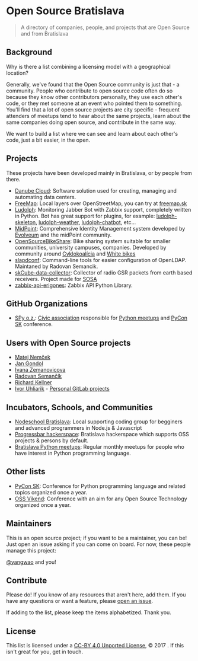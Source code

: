 # Open Source Bratislava

> A directory of companies, people, and projects that are Open Source and from Bratislava

## Background

Why is there a list combining a licensing model with a geographical location?

Generally, we've found that the Open Source community is just that - a community. People who contribute to open source code often do so because they know other contributors personally, they use each other's code, or they met someone at an event who pointed them to something. You'll find that a lot of open source projects are city specific - frequent attenders of meetups tend to hear about the same projects, learn about the same companies doing open source, and contribute in the same way.

We want to build a list where we can see and learn about each other's code, just a bit easier, in the open.

## Projects

These projects have been developed mainly in Bratislava, or by people from there.

* [Danube Cloud](https://danubecloud.org/): Software solution used for creating, managing and automating data centers.
* [FreeMap](https://github.com/FreemapSlovakia): Local layers over OpenStreetMap, you can try at [freemap.sk](freemap.sk)
* [Ludolph](https://github.com/erigones/Ludolph): Monitoring Jabber Bot with Zabbix support, completely written in Python. Bot has great support for plugins, for example: [ludolph-skeleton](https://github.com/erigones/ludolph-skeleton), [ludolph-weather](https://github.com/erigones/ludolph-weather), [ludolph-chatbot](https://github.com/erigones/ludolph-chatbot), etc...
* [MidPoint](http://midpoint.evolveum.com): Comprehensive Identity Management system developed by [Evolveum](https://evolveum.com) and the midPoint community.
* [OpenSourceBikeShare](https://github.com/cyklokoalicia/OpenSourceBikeShare): Bike sharing system suitable for smaller communities, university campuses, companies. Developed by community around [Cyklokoalícia](https://cyklokoalicia.sk/) and [White bikes](https://www.facebook.com/White-bikes-Biele-bicykle-183156078451725/)
* [slapdconf](https://github.com/Evolveum/slapdconf): Command-line tools for easier configuration of OpenLDAP. Maintaned by Radovan Semancik.
* [skCube-data-collector](https://github.com/yangwao/skCube-data-collector): Collector of radio GSR packets from earth based  receivers. Project made for [SOSA](http://sosa.sk/)
* [zabbix-api-erigones](https://github.com/erigones/zabbix-api): Zabbix API Python Library.

## GitHub Organizations

* [SPy o.z.](https://github.com/pyconsk/): [Civic association](https://spy.python.sk/) responsible for [Python meetups](https://www.meetup.com/pyconsk/) and [PyCon SK](https://pycon.sk/) conference.

## Users with Open Source projects

* [Matej Nemček](https://github.com/yangwao/)
* [Jan Gondol](https://github.com/jangondol)
* [Ivana Zemanovicova](https://github.com/ivkaa)
* [Radovan Semančík](https://github.com/semancik)
* [Richard Kellner](https://github.com/ricco386)
* [Ivor Uhliarik](https://github.com/iFrag) - [Personal GitLab projects](https://pm.uhliarik.com/users/ivor/projects)

## Incubators, Schools, and Communities

* [Nodeschool Bratislava](https://nodeschool.io/bratislava): Local supporting coding group for begginers and advanced programmers in Node.js & Javascript
* [Progressbar hackerspace](https://www.progressbar.sk/): Bratislava hackerspace which supports OSS projects & persons by default.
* [Bratislava Python meetups](https://www.meetup.com/pyconsk/): Regular monthly meetups for people who have interest in Python programming language.

## Other lists

* [PyCon SK](https://pycon.sk/): Conference for Python programming language and related topics organized once a year.
* [OSS Vikend](http://ossvikend.sk/): Conference with an aim for any Open Source Technology organized once a year.

## Maintainers

This is an open source project; if you want to be a maintainer, you can be! Just open an issue asking if you can come on board. For now, these people manage this project:

[@yangwao](https://github.com/yangwao) and you!

## Contribute

Please do! If you know of any resources that aren't here, add them. If you have any questions or want a feature, please [open an issue](https://github.com/opensourcecities/Bratislava/issues/new).

If adding to the list, please keep the items alphabetized. Thank you.

## License

This list is licensed under a [CC-BY 4.0 Unported License](https://creativecommons.org/licenses/by/4.0/), © 2017 <owner>. If this isn't great for you, get in touch.
